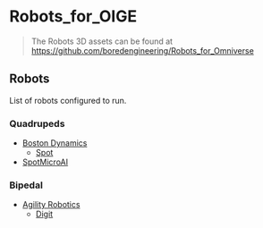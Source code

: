 # Robots_for_OIGE
 
> The Robots 3D assets can be found at<br/>
> https://github.com/boredengineering/Robots_for_Omniverse

## Robots
List of robots configured to run.<br/>

### Quadrupeds
- [Boston Dynamics](https://www.bostondynamics.com/)
    - [Spot](https://github.com/chvmp/spot_ros)
- [SpotMicroAI](https://spotmicroai.readthedocs.io/en/latest/)

### Bipedal
- [Agility Robotics](https://agilityrobotics.com/)
    - [Digit](https://github.com/adubredu/DigitRobot.jl)